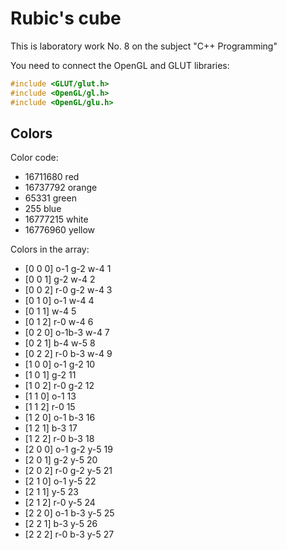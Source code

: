 # Rubic's cube
This is laboratory work No. 8 on the subject "C++ Programming"

You need to connect the OpenGL and GLUT libraries:

```cpp
#include <GLUT/glut.h>
#include <OpenGL/gl.h>
#include <OpenGL/glu.h>
```
## Colors

Сolor code:
- 16711680 red
- 16737792 orange
- 65331 green
- 255 blue
- 16777215 white
- 16776960 yellow

Сolors in the array:

- [0 0 0] o-1 g-2 w-4                 1
- [0 0 1] g-2 w-4                     2
- [0 0 2] r-0 g-2 w-4                 3
- [0 1 0] o-1 w-4                     4
- [0 1 1] w-4                         5
- [0 1 2] r-0 w-4                     6
- [0 2 0] o-1b-3 w-4                  7
- [0 2 1] b-4 w-5                     8
- [0 2 2] r-0 b-3 w-4                 9
- [1 0 0] o-1 g-2                     10
- [1 0 1] g-2                         11
- [1 0 2] r-0 g-2                     12
- [1 1 0] o-1                         13
- [1 1 2] r-0                         15
- [1 2 0] o-1 b-3                     16
- [1 2 1] b-3                         17
- [1 2 2] r-0 b-3                     18
- [2 0 0] o-1 g-2 y-5                 19
- [2 0 1] g-2 y-5                     20
- [2 0 2] r-0 g-2 y-5                 21
- [2 1 0] o-1 y-5                     22
- [2 1 1] y-5                         23
- [2 1 2] r-0 y-5                     24
- [2 2 0] o-1 b-3 y-5                 25
- [2 2 1] b-3 y-5                     26
- [2 2 2] r-0 b-3 y-5                 27
